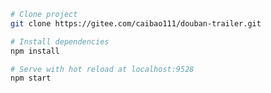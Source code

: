 <!--
 * @Author: your name
 * @Date: 2020-08-04 10:32:08
 * @LastEditTime: 2020-08-04 15:16:59
 * @LastEditors: Please set LastEditors
 * @Description: In User Settings Edit
 * @FilePath: \douban-trailer\readme.md
-->
```bash
# Clone project
git clone https://gitee.com/caibao111/douban-trailer.git

# Install dependencies
npm install

# Serve with hot reload at localhost:9528
npm start
```